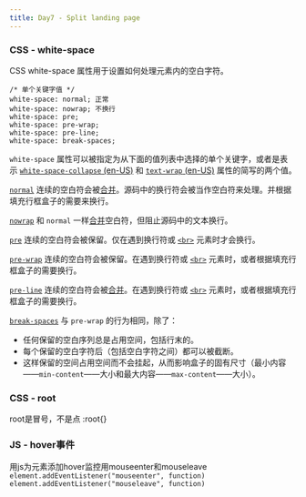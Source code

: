 ```yaml
---
title: Day7 - Split landing page
---
```


### CSS - white-space
CSS white-space 属性用于设置如何处理元素内的空白字符。
```
/* 单个关键字值 */
white-space: normal; 正常
white-space: nowrap; 不换行
white-space: pre;
white-space: pre-wrap;
white-space: pre-line;
white-space: break-spaces;
```

`white-space` 属性可以被指定为从下面的值列表中选择的单个关键字，或者是表示 [`white-space-collapse` (en-US)](https://developer.mozilla.org/en-US/docs/Web/CSS/white-space-collapse "Currently only available in English (US)") 和 [`text-wrap` (en-US)](https://developer.mozilla.org/en-US/docs/Web/CSS/text-wrap "Currently only available in English (US)") 属性的简写的两个值。

[`normal`](https://developer.mozilla.org/zh-CN/docs/Web/CSS/white-space#normal)
连续的空白符会被[合并](https://developer.mozilla.org/zh-CN/docs/Web/CSS/white-space#%E5%90%88%E5%B9%B6%E7%A9%BA%E7%99%BD%E5%AD%97%E7%AC%A6)。源码中的换行符会被当作空白符来处理。并根据填充行框盒子的需要来换行。

[`nowrap`](https://developer.mozilla.org/zh-CN/docs/Web/CSS/white-space#nowrap)
和 `normal` 一样[合并](https://developer.mozilla.org/zh-CN/docs/Web/CSS/white-space#%E5%90%88%E5%B9%B6%E7%A9%BA%E7%99%BD%E5%AD%97%E7%AC%A6)空白符，但阻止源码中的文本换行。

[`pre`](https://developer.mozilla.org/zh-CN/docs/Web/CSS/white-space#pre)
连续的空白符会被保留。仅在遇到换行符或 [`<br>`](https://developer.mozilla.org/zh-CN/docs/Web/HTML/Element/br) 元素时才会换行。

[`pre-wrap`](https://developer.mozilla.org/zh-CN/docs/Web/CSS/white-space#pre-wrap)
连续的空白符会被保留。在遇到换行符或 [`<br>`](https://developer.mozilla.org/zh-CN/docs/Web/HTML/Element/br) 元素时，或者根据填充行框盒子的需要换行。

[`pre-line`](https://developer.mozilla.org/zh-CN/docs/Web/CSS/white-space#pre-line)
连续的空白符会被[合并](https://developer.mozilla.org/zh-CN/docs/Web/CSS/white-space#%E5%90%88%E5%B9%B6%E7%A9%BA%E7%99%BD%E5%AD%97%E7%AC%A6)。在遇到换行符或 [`<br>`](https://developer.mozilla.org/zh-CN/docs/Web/HTML/Element/br) 元素时，或者根据填充行框盒子的需要换行。

[`break-spaces`](https://developer.mozilla.org/zh-CN/docs/Web/CSS/white-space#break-spaces)
与 `pre-wrap` 的行为相同，除了：

- 任何保留的空白序列总是占用空间，包括行末的。
- 每个保留的空白字符后（包括空白字符之间）都可以被截断。
- 这样保留的空间占用空间而不会挂起，从而影响盒子的固有尺寸（最小内容——`min-content`——大小和最大内容——`max-content`——大小）。

### CSS - root
root是冒号，不是点
:root{}

### JS - hover事件
用js为元素添加hover监控用mouseenter和mouseleave
`element.addEventListener("mouseenter", function)`
`element.addEventListener("mouseleave", function)`
